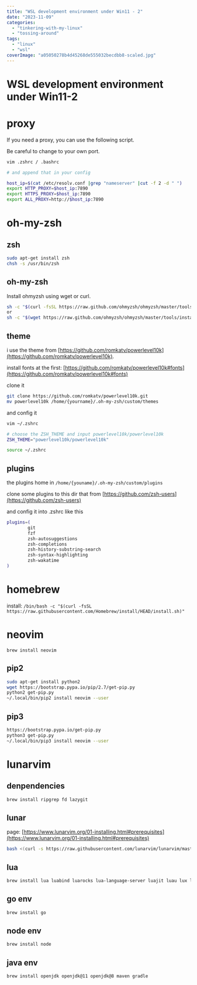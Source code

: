 ```yaml
---
title: "WSL development environment under Win11 - 2"
date: "2023-11-09"
categories: 
  - "tinkering-with-my-linux"
  - "tossing-around"
tags: 
  - "linux"
  - "wsl"
coverImage: "a05050278b4d45268de555032becdbb8-scaled.jpg"
---
```


# WSL development environment under Win11-2

# proxy

If you need a proxy, you can use the following script.

Be careful to change to your own port.

```bash
vim .zshrc / .bashrc

# and append that in your config

host_ip=$(cat /etc/resolv.conf |grep "nameserver" |cut -f 2 -d " ")
export HTTP_PROXY=$host_ip:7890
export HTTPS_PROXY=$host_ip:7890
export ALL_PROXY=http://$host_ip:7890
```

# oh-my-zsh

## zsh

```bash
sudo apt-get install zsh
chsh -s /usr/bin/zsh
```

## oh-my-zsh

Install ohmyzsh using wget or curl.

```bash
sh -c "$(curl -fsSL https://raw.github.com/ohmyzsh/ohmyzsh/master/tools/install.sh)"
or
sh -c "$(wget https://raw.github.com/ohmyzsh/ohmyzsh/master/tools/install.sh -O -)"
```

## theme

i use the theme from [https://github.com/romkatv/powerlevel10k](https://github.com/romkatv/powerlevel10k).

install fonts at the first: [https://github.com/romkatv/powerlevel10k#fonts](https://github.com/romkatv/powerlevel10k#fonts)

clone it

```bash
git clone https://github.com/romkatv/powerlevel10k.git
mv powerlevel10k /home/{yourname}/.oh-my-zsh/custom/themes
```

and config it

```bash
vim ~/.zshrc

# choose the ZSH_THEME and input powerlevel10k/powerlevel10k
ZSH_THEME="powerlevel10k/powerlevel10k"

source ~/.zshrc
```

## plugins

the plugins home in `/home/{youname}/.oh-my-zsh/custom/plugins`

clone some plugins to this dir that from [https://github.com/zsh-users](https://github.com/zsh-users)

and config it into .zshrc like this

```bash
plugins=(
        git
        fzf
        zsh-autosuggestions
        zsh-completions
        zsh-history-substring-search
        zsh-syntax-highlighting
        zsh-wakatime
)
```

# homebrew

install: `/bin/bash -c "$(curl -fsSL https://raw.githubusercontent.com/Homebrew/install/HEAD/install.sh)"`

# neovim

`brew install neovim`

## pip2

```bash
sudo apt-get install python2
wget https://bootstrap.pypa.io/pip/2.7/get-pip.py
python2 get-pip.py
~/.local/bin/pip2 install neovim --user
```

## pip3

```bash
https://bootstrap.pypa.io/get-pip.py
python3 get-pip.py
~/.local/bin/pip3 install neovim --user
```

# lunarvim

## denpendencies

```bash
brew install ripgrep fd lazygit
```

## lunar

page: [https://www.lunarvim.org/01-installing.html#prerequisites](https://www.lunarvim.org/01-installing.html#prerequisites)

```bash
bash <(curl -s https://raw.githubusercontent.com/lunarvim/lunarvim/master/utils/installer/install.sh)
```

## lua

```bash
brew install lua luabind luarocks lua-language-server luajit luau lux lua@5.1 luaver lua@5.3
```

## go env

```bash
brew install go
```

## node env

```bash
brew install node
```

## java env

```bash
brew install openjdk openjdk@11 openjdk@8 maven gradle
```
